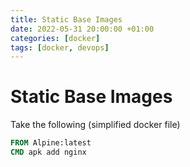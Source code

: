 ```yaml
---
title: Static Base Images
date: 2022-05-31 20:00:00 +01:00
categories: [docker]
tags: [docker, devops]
---
```


# Static Base Images

Take the following (simplified docker file)

```dockerfile
FROM Alpine:latest
CMD apk add nginx
```

